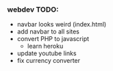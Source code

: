 ### webdev TODO:

- navbar looks weird (index.html)
- add navbar to all sites
- convert PHP to javascript
    - learn heroku
- update youtube links
- fix currency converter
